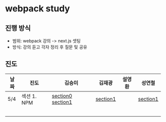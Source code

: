 # webpack study

## 진행 방식
- 범위: webpack 강의 -> next.js 셋팅
- 방식: 강의 듣고 각자 정리 후 질문 및 공유

## 진도
| 날짜 | 진도 | 김승미 | 김재광 | 설영환 | 성연철 |
|---|---|---|---|---|---|
| 5/4 | 섹션 1. NPM | [section0](smkim429/section_0.md) [section1](smkim429/section_1.md)|[section1](m4a1z89/section_1.md)||[section1](ycseng504/section_1.md) | 
|||||||
|||||||
|||||||
|||||||
|||||||